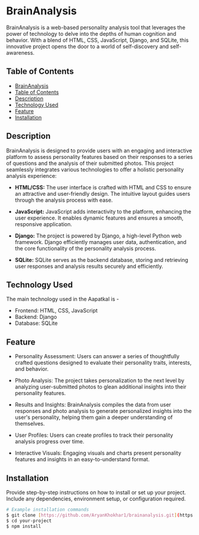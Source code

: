 # BrainAnalysis

BrainAnalysis is a web-based personality analysis tool that leverages the power of technology to delve into the depths of human cognition and behavior. With a blend of HTML, CSS, JavaScript, Django, and SQLite, this innovative project opens the door to a world of self-discovery and self-awareness.


## Table of Contents

  - [BrainAnalysis](#brainanalysis)
  - [Table of Contents](#table-of-contents)
  - [Description](#description)
  - [Technology Used](#technology-used)
  - [Feature](#feature)
  - [Installation](#installation)

## Description

BrainAnalysis is designed to provide users with an engaging and interactive platform to assess personality features based on their responses to a series of questions and the analysis of their submitted photos. This project seamlessly integrates various technologies to offer a holistic personality analysis experience:

- **HTML/CSS:** The user interface is crafted with HTML and CSS to ensure an attractive and user-friendly design. The intuitive layout guides users through the analysis process with ease.

- **JavaScript:** JavaScript adds interactivity to the platform, enhancing the user experience. It enables dynamic features and ensures a smooth, responsive application.

- **Django:** The project is powered by Django, a high-level Python web framework. Django efficiently manages user data, authentication, and the core functionality of the personality analysis process.

- **SQLite:** SQLite serves as the backend database, storing and retrieving user responses and analysis results securely and efficiently.


## Technology Used

The main technology used in the Aapatkal is -
- Frontend: HTML, CSS, JavaScript
- Backend: Django
- Database: SQLite

## Feature

- Personality Assessment: Users can answer a series of thoughtfully crafted questions designed to evaluate their personality traits, interests, and behavior.

- Photo Analysis: The project takes personalization to the next level by analyzing user-submitted photos to glean additional insights into their personality features.

- Results and Insights: BrainAnalysis compiles the data from user responses and photo analysis to generate personalized insights into the user's personality, helping them gain a deeper understanding of themselves.

- User Profiles: Users can create profiles to track their personality analysis progress over time.

- Interactive Visuals: Engaging visuals and charts present personality features and insights in an easy-to-understand format.

## Installation

Provide step-by-step instructions on how to install or set up your project. Include any dependencies, environment setup, or configuration required.

```bash
# Example installation commands
$ git clone [https://github.com/AryanKhokhar1/brainanalysis.git](https://github.com/AryanKhokhar1/brainanalysis.git)https://github.com/AryanKhokhar1/brainanalysis.git
$ cd your-project
$ npm install

